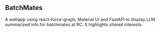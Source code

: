 ## BatchMates

A webapp using react-force-graph, Material UI and FastAPI to display LLM summarized info for batchmates at RC. It highlights shared interests.